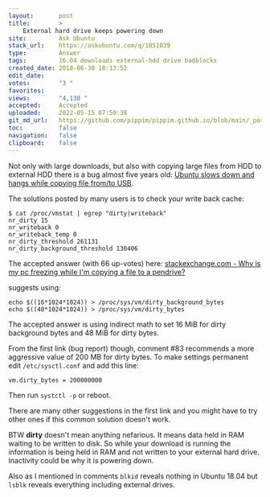 ```yaml
---
layout:       post
title:        >
    External hard drive keeps powering down
site:         Ask Ubuntu
stack_url:    https://askubuntu.com/q/1051039
type:         Answer
tags:         16.04 downloads external-hdd drive badblocks
created_date: 2018-06-30 18:13:52
edit_date:    
votes:        "3 "
favorites:    
views:        "4,138 "
accepted:     Accepted
uploaded:     2022-05-15 07:50:38
git_md_url:   https://github.com/pippim/pippim.github.io/blob/main/_posts/2018/2018-06-30-External-hard-drive-keeps-powering-down.md
toc:          false
navigation:   false
clipboard:    false
---
```


Not only with large downloads, but also with copying large files from HDD to external HDD there is a bug almost five years old: [Ubuntu slows down and hangs while copying file from/to USB][1].

The solutions posted by many users is to check your write back cache:

``` 
$ cat /proc/vmstat | egrep "dirty|writeback"
nr_dirty 15
nr_writeback 0
nr_writeback_temp 0
nr_dirty_threshold 261131
nr_dirty_background_threshold 130406
```

The accepted answer (with 66 up-votes) here: [stackexchange.com - Why is my pc freezing while I'm copying a file to a pendrive?][2]

suggests using:

``` 
echo $((16*1024*1024)) > /proc/sys/vm/dirty_background_bytes
echo $((48*1024*1024)) > /proc/sys/vm/dirty_bytes
```

The accepted answer is using indirect math to set 16 MiB for dirty background bytes and 48 MiB for dirty bytes.

From the first link (bug report) though, comment #83 recommends a more aggressive value of 200 MB for dirty bytes. To make settings permanent edit `/etc/sysctl.conf` and add this line:

``` 
vm.dirty_bytes = 200000000
```

Then run `systctl -p` or reboot.

There are many other suggestions in the first link and you might have to try other ones if this common solution doesn't work.

BTW **dirty** doesn't mean anything nefarious. It means data held in RAM waiting to be written to disk. So while your download is running the information is being held in RAM and not written to your external hard drive. Inactivity could be why it is powering down.

Also as I mentioned in comments `blkid` reveals nothing in Ubuntu 18.04 but `lsblk` reveals everything including external drives.


  [1]: https://bugs.launchpad.net/ubuntu/+source/nautilus/+bug/1208993
  [2]: https://unix.stackexchange.com/questions/107703/why-is-my-pc-freezing-while-im-copying-a-file-to-a-pendrive/107722#107722
